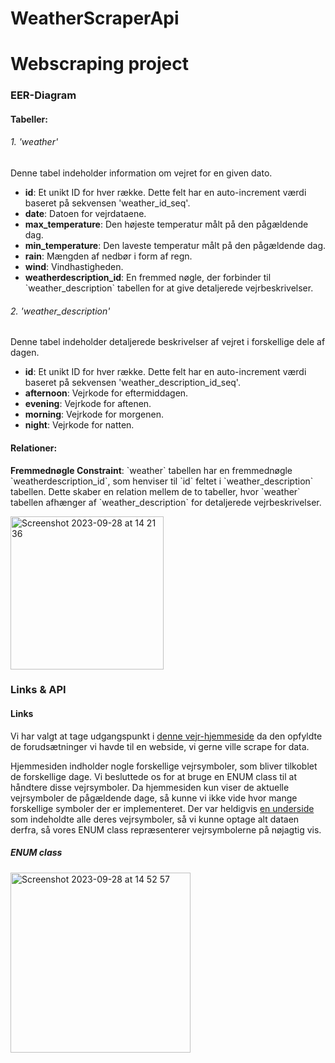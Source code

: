 # WeatherScraperApi
<h1>Webscraping project</h1>

<h3>EER-Diagram</h3>
<h4>Tabeller:</h4>

<h6>1. 'weather'</h6>
<p>Denne tabel indeholder information om vejret for en given dato.</p>
<ul>
    <li><strong>id</strong>: Et unikt ID for hver række. Dette felt har en auto-increment værdi baseret på sekvensen 'weather_id_seq'.</li>
    <li><strong>date</strong>: Datoen for vejrdataene.</li>
    <li><strong>max_temperature</strong>: Den højeste temperatur målt på den pågældende dag.</li>
    <li><strong>min_temperature</strong>: Den laveste temperatur målt på den pågældende dag.</li>
    <li><strong>rain</strong>: Mængden af nedbør i form af regn.</li>
    <li><strong>wind</strong>: Vindhastigheden.</li>
    <li><strong>weatherdescription_id</strong>: En fremmed nøgle, der forbinder til `weather_description` tabellen for at give detaljerede vejrbeskrivelser.</li>
</ul>

<h6>2. 'weather_description'</h6>
<p>Denne tabel indeholder detaljerede beskrivelser af vejret i forskellige dele af dagen.</p>
<ul>
    <li><strong>id</strong>: Et unikt ID for hver række. Dette felt har en auto-increment værdi baseret på sekvensen 'weather_description_id_seq'.</li>
    <li><strong>afternoon</strong>: Vejrkode for eftermiddagen.</li>
    <li><strong>evening</strong>: Vejrkode for aftenen.</li>
    <li><strong>morning</strong>: Vejrkode for morgenen.</li>
    <li><strong>night</strong>: Vejrkode for natten.</li>
</ul>

<h4>Relationer:</h4>
<p><strong>Fremmednøgle Constraint</strong>: `weather` tabellen har en fremmednøgle `weatherdescription_id`, som henviser til `id` feltet i `weather_description` tabellen. Dette skaber en relation mellem de to tabeller, hvor `weather` tabellen afhænger af `weather_description` for detaljerede vejrbeskrivelser.</p>

<img width="245" alt="Screenshot 2023-09-28 at 14 21 36" src="https://github.com/TobiasTheDanish/WeatherScraperApi/assets/113049401/13653dae-91be-4523-bebf-a19c39a35534">


<h3>Links & API</h3>

<h4>Links</h4>
<p>Vi har valgt at tage udgangspunkt i <a href="https://www.yr.no/en/forecast/daily-table/2-2618425/Denmark/Capital%20Region/Copenhagen/Copenhagen">denne vejr-hjemmeside</a> da den opfyldte de forudsætninger vi havde til en webside, vi gerne ville scrape for data.</p>
<p>Hjemmesiden indholder nogle forskellige vejrsymboler, som bliver tilkoblet de forskellige dage. Vi besluttede os for at bruge en ENUM class til at håndtere disse vejrsymboler. Da hjemmesiden kun viser de aktuelle vejrsymboler de pågældende dage, så kunne vi ikke vide hvor mange forskellige symboler der er implementeret. Der var heldigvis <a href="https://hjelp.yr.no/hc/en-us/articles/203786121-Værsymbolene-på-Yr-">en underside</a> som indeholdte alle deres vejrsymboler, så vi kunne optage alt dataen derfra, så vores ENUM class repræsenterer vejrsymbolerne på nøjagtig vis.</p>
<h5>ENUM class</h5>
<img width="288" alt="Screenshot 2023-09-28 at 14 52 57" src="https://github.com/TobiasTheDanish/WeatherScraperApi/assets/113049401/8b82acf5-8ea4-4302-884c-ab7ed415ebca">



